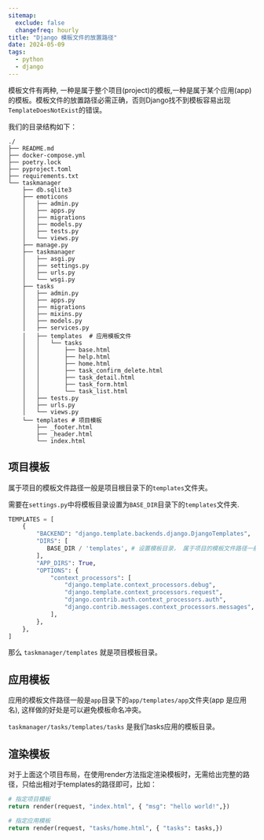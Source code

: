 ```yaml
---
sitemap:
  exclude: false
  changefreq: hourly
title: "Django 模板文件的放置路径"
date: 2024-05-09
tags:
  - python
  - django
---
```


模板文件有两种, 一种是属于整个项目(project)的模板,一种是属于某个应用(app)的模板。模板文件的放置路径必需正确，否则Django找不到模板容易出现`TemplateDoesNotExist`的错误。

我们的目录结构如下：

```shell
./
├── README.md
├── docker-compose.yml
├── poetry.lock
├── pyproject.toml
├── requirements.txt
└── taskmanager
    ├── db.sqlite3
    ├── emoticons
    │   ├── admin.py
    │   ├── apps.py
    │   ├── migrations
    │   ├── models.py
    │   ├── tests.py
    │   └── views.py
    ├── manage.py
    ├── taskmanager
    │   ├── asgi.py
    │   ├── settings.py
    │   ├── urls.py
    │   └── wsgi.py
    ├── tasks
    │   ├── admin.py
    │   ├── apps.py
    │   ├── migrations
    │   ├── mixins.py
    │   ├── models.py
    │   ├── services.py
    │   ├── templates  # 应用模板文件
    │   │   └── tasks
    │   │       ├── base.html
    │   │       ├── help.html
    │   │       ├── home.html
    │   │       ├── task_confirm_delete.html
    │   │       ├── task_detail.html
    │   │       ├── task_form.html
    │   │       └── task_list.html
    │   ├── tests.py
    │   ├── urls.py
    │   └── views.py
    └── templates # 项目模板
        ├── _footer.html
        ├── _header.html
        └── index.html
```

## 项目模板

属于项目的模板文件路径一般是项目根目录下的`templates`文件夹。

需要在`settings.py`中将模板目录设置为`BASE_DIR`目录下的`templates`文件夹.

```py
TEMPLATES = [
    {
        "BACKEND": "django.template.backends.django.DjangoTemplates",
        "DIRS": [
           BASE_DIR / 'templates', # 设置模板目录， 属于项目的模板文件路径一般是项目根目录下的templates文件夹
        ],
        "APP_DIRS": True,
        "OPTIONS": {
            "context_processors": [
                "django.template.context_processors.debug",
                "django.template.context_processors.request",
                "django.contrib.auth.context_processors.auth",
                "django.contrib.messages.context_processors.messages",
            ],
        },
    },
]
```

那么 `taskmanager/templates` 就是项目模板目录。

## 应用模板

应用的模板文件路径一般是`app`目录下的`app/templates/app`文件夹(app 是应用名), 这样做的好处是可以避免模板命名冲突。

`taskmanager/tasks/templates/tasks` 是我们tasks应用的模板目录。


## 渲染模板

对于上面这个项目布局，在使用render方法指定渲染模板时，无需给出完整的路径，只给出相对于templates的路径即可，比如：

```py
# 指定项目模板
return render(request, "index.html", { "msg": "hello world!",})

# 指定应用模板
return render(request, "tasks/home.html", { "tasks": tasks,})
```




